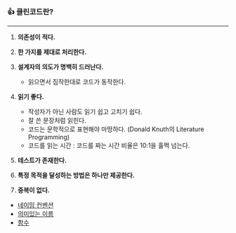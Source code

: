 ### 👍 클린코드란?

<hr>

1. **의존성이 적다.**
2. **한 가지를 제대로 처리한다.**
3. **설계자의 의도가 명백히 드러난다.**
   - 읽으면서 짐작한대로 코드가 동작한다.
   
4. **읽기 좋다.**
   - 작성자가 아닌 사람도 읽기 쉽고 고치기 쉽다.
   - 잘 쓴 문장처럼 읽힌다.
   - 코드는 문학적으로 표현해야 마땅하다. \(Donald Knuth의 Literature Programming\)
   - 코드를 읽는 시간 : 코드를 짜는 시간 비율은 10:1을 훌쩍 넘는다.
   
5. **테스트가 존재한다.**
6. **특정 목적을 달성하는 방법은 하나만 제공한다.**
7. **중복이 없다.**

- [네이밍 컨벤션](https://github.com/yeon-hee/TIL/tree/master/%ED%81%B4%EB%A6%B0%EC%BD%94%EB%93%9C/%EB%84%A4%EC%9D%B4%EB%B0%8D%20%EC%BB%A8%EB%B2%A4%EC%85%98)
- [의미있는 이름](https://github.com/yeon-hee/TIL/tree/master/%ED%81%B4%EB%A6%B0%EC%BD%94%EB%93%9C/%EC%9D%98%EB%AF%B8%EC%9E%88%EB%8A%94%20%EC%9D%B4%EB%A6%84)
- [함수](함수)
